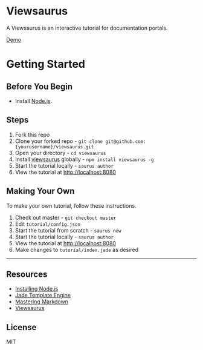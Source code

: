 # Viewsaurus

A Viewsaurus is an interactive tutorial for documentation portals.

[Demo](https://melissakendall.github.io/viewsaurus/index.html)

# Getting Started

## Before You Begin

* Install [Node.js](https://nodejs.org/en/).

## Steps

1. Fork this repo
2. Clone your forked repo - `git clone git@github.com:{yourusername}/viewsaurus.git`
3. Open your directory - `cd viewsaurus`
4. Install [viewsaurus](https://www.npmjs.com/package/viewsaurus) globally - `npm install viewsaurus -g`
5. Start the tutorial locally - `saurus author`
6. View the tutorial at [http://localhost:8080](http://localhost:8080)

## Making Your Own

To make your own tutorial, follow these instructions.

1. Check out master - `git checkout master`
2. Edit `tutorial/config.json`
3. Start the tutorial from scratch - `saurus new`
4. Start the tutorial locally - `saurus author`
5. View the tutorial at [http://localhost:8080](http://localhost:8080)
6. Make changes to `tutorial/index.jade` as desired

---

## Resources

* [Installing Node.js](https://docs.npmjs.com/getting-started/installing-node)
* [Jade Template Engine](http://jade-lang.com/)
* [Mastering Markdown](https://guides.github.com/features/mastering-markdown/)
* [Viewsaurus](https://www.npmjs.com/package/viewsaurus)

## License

MIT